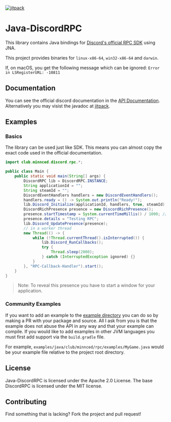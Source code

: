 [ ![jitpack](https://jitpack.io/v/MinnDevelopment/Java-DiscordRPC.svg) ](https://jitpack.io/#MinnDevelopment/Java-DiscordRPC)
# Java-DiscordRPC

This library contains Java bindings for [Discord's official RPC SDK](https://github.com/discordapp/discord-rpc) using JNA.

This project provides binaries for `linux-x86-64`, `win32-x86-64` and `darwin`.

If, on macOS, you get the following message which can be ignored: `Error in LSRegisterURL: -10811`

## Documentation

You can see the official discord documentation in the [API Documentation](https://discordapp.com/developers/docs/rich-presence/how-to).
<br>Alternatively you may visist the javadoc at [jitpack](https://jitpack.io/com/github/MinnDevelopment/Java-DiscordRPC/master-SNAPSHOT/javadoc/index.html).

## Examples

### Basics

The library can be used just like SDK. This means you can almost copy the exact code used in the official documentation.

```java
import club.minnced.discord.rpc.*;

public class Main {
    public static void main(String[] args) {
        DiscordRPC lib = DiscordRPC.INSTANCE;
        String applicationId = "";
        String steamId = "";
        DiscordEventHandlers handlers = new DiscordEventHandlers();
        handlers.ready = () -> System.out.println("Ready!");
        lib.Discord_Initialize(applicationId, handlers, true, steamId);
        DiscordRichPresence presence = new DiscordRichPresence();
        presence.startTimestamp = System.currentTimeMillis() / 1000; // epoch second
        presence.details = "Testing RPC";
        lib.Discord_UpdatePresence(presence);
        // in a worker thread
        new Thread(() -> {
            while (!Thread.currentThread().isInterrupted()) {
                lib.Discord_RunCallbacks();
                try {
                    Thread.sleep(2000);
                } catch (InterruptedException ignored) {}
            }
        }, "RPC-Callback-Handler").start();
    }
}
```

> Note: To reveal this presence you have to start a window for your application.

### Community Examples

If you want to add an example to the [example directory](https://github.com/MinnDevelopment/Java-DiscordRPC/tree/master/examples)
you can do so by making a PR with your package and source.
All I ask from you is that the example does not abuse the API in any way and that your example can compile. 
If you would like to add examples in other JVM languages you must first add support via the `build.gradle` file.

For example, `examples/java/club/minnced/rpc/examples/MyGame.java` would be your example file relative to the project root directory.

## License

Java-DiscordRPC is licensed under the Apache 2.0 License. The base DiscordRPC is licensed under the MIT license.

## Contributing

Find something that is lacking? Fork the project and pull request!
